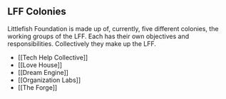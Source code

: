 ## LFF Colonies  
Littlefish Foundation is made up of, currently, five different colonies, the working groups of the LFF. Each has their own objectives and responsibilities. Collectively they make up the LFF. 
- [[Tech Help Collective]]
- [[Love House]]
- [[Dream Engine]]
- [[Organization Labs]]
- [[The Forge]]

